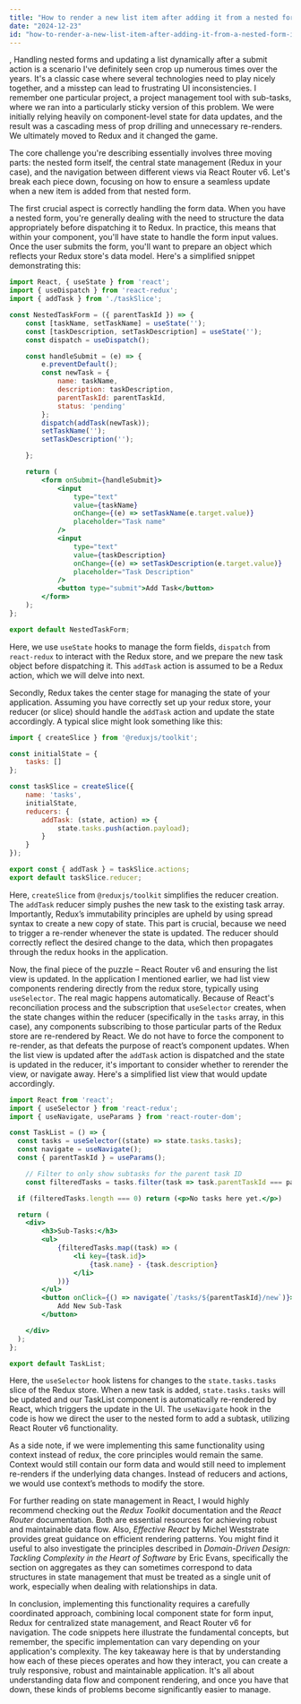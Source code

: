 ```yaml
---
title: "How to render a new list item after adding it from a nested form in a React application using hooks, Redux, and React Router v6?"
date: "2024-12-23"
id: "how-to-render-a-new-list-item-after-adding-it-from-a-nested-form-in-a-react-application-using-hooks-redux-and-react-router-v6"
---
```


,  Handling nested forms and updating a list dynamically after a submit action is a scenario I've definitely seen crop up numerous times over the years. It's a classic case where several technologies need to play nicely together, and a misstep can lead to frustrating UI inconsistencies. I remember one particular project, a project management tool with sub-tasks, where we ran into a particularly sticky version of this problem. We were initially relying heavily on component-level state for data updates, and the result was a cascading mess of prop drilling and unnecessary re-renders. We ultimately moved to Redux and it changed the game.

The core challenge you're describing essentially involves three moving parts: the nested form itself, the central state management (Redux in your case), and the navigation between different views via React Router v6. Let's break each piece down, focusing on how to ensure a seamless update when a new item is added from that nested form.

The first crucial aspect is correctly handling the form data. When you have a nested form, you're generally dealing with the need to structure the data appropriately before dispatching it to Redux. In practice, this means that within your component, you'll have state to handle the form input values. Once the user submits the form, you'll want to prepare an object which reflects your Redux store's data model. Here's a simplified snippet demonstrating this:

```jsx
import React, { useState } from 'react';
import { useDispatch } from 'react-redux';
import { addTask } from './taskSlice';

const NestedTaskForm = ({ parentTaskId }) => {
    const [taskName, setTaskName] = useState('');
    const [taskDescription, setTaskDescription] = useState('');
    const dispatch = useDispatch();

    const handleSubmit = (e) => {
        e.preventDefault();
        const newTask = {
            name: taskName,
            description: taskDescription,
            parentTaskId: parentTaskId,
            status: 'pending'
        };
        dispatch(addTask(newTask));
        setTaskName('');
        setTaskDescription('');

    };

    return (
        <form onSubmit={handleSubmit}>
            <input
                type="text"
                value={taskName}
                onChange={(e) => setTaskName(e.target.value)}
                placeholder="Task name"
            />
            <input
                type="text"
                value={taskDescription}
                onChange={(e) => setTaskDescription(e.target.value)}
                placeholder="Task Description"
            />
            <button type="submit">Add Task</button>
        </form>
    );
};

export default NestedTaskForm;

```

Here, we use `useState` hooks to manage the form fields, `dispatch` from `react-redux` to interact with the Redux store, and we prepare the new task object before dispatching it. This `addTask` action is assumed to be a Redux action, which we will delve into next.

Secondly, Redux takes the center stage for managing the state of your application. Assuming you have correctly set up your redux store, your reducer (or slice) should handle the `addTask` action and update the state accordingly. A typical slice might look something like this:

```javascript
import { createSlice } from '@reduxjs/toolkit';

const initialState = {
    tasks: []
};

const taskSlice = createSlice({
    name: 'tasks',
    initialState,
    reducers: {
        addTask: (state, action) => {
            state.tasks.push(action.payload);
        }
    }
});

export const { addTask } = taskSlice.actions;
export default taskSlice.reducer;
```

Here, `createSlice` from `@reduxjs/toolkit` simplifies the reducer creation. The `addTask` reducer simply pushes the new task to the existing task array. Importantly, Redux’s immutability principles are upheld by using spread syntax to create a new copy of state.  This part is crucial, because we need to trigger a re-render whenever the state is updated. The reducer should correctly reflect the desired change to the data, which then propagates through the redux hooks in the application.

Now, the final piece of the puzzle – React Router v6 and ensuring the list view is updated. In the application I mentioned earlier, we had list view components rendering directly from the redux store, typically using `useSelector`. The real magic happens automatically. Because of React's reconciliation process and the subscription that `useSelector` creates, when the state changes within the reducer (specifically in the `tasks` array, in this case), any components subscribing to those particular parts of the Redux store are re-rendered by React. We do not have to force the component to re-render, as that defeats the purpose of react’s component updates. When the list view is updated after the `addTask` action is dispatched and the state is updated in the reducer, it's important to consider whether to rerender the view, or navigate away. Here's a simplified list view that would update accordingly.

```jsx
import React from 'react';
import { useSelector } from 'react-redux';
import { useNavigate, useParams } from 'react-router-dom';

const TaskList = () => {
  const tasks = useSelector((state) => state.tasks.tasks);
  const navigate = useNavigate();
  const { parentTaskId } = useParams();

    // Filter to only show subtasks for the parent task ID
    const filteredTasks = tasks.filter(task => task.parentTaskId === parentTaskId);

  if (filteredTasks.length === 0) return (<p>No tasks here yet.</p>)

  return (
    <div>
        <h3>Sub-Tasks:</h3>
        <ul>
            {filteredTasks.map((task) => (
                <li key={task.id}>
                    {task.name} - {task.description}
                </li>
            ))}
        </ul>
        <button onClick={() => navigate(`/tasks/${parentTaskId}/new`)}>
            Add New Sub-Task
        </button>

    </div>
  );
};

export default TaskList;
```

Here, the `useSelector` hook listens for changes to the `state.tasks.tasks` slice of the Redux store. When a new task is added, `state.tasks.tasks` will be updated and our TaskList component is automatically re-rendered by React, which triggers the update in the UI. The `useNavigate` hook in the code is how we direct the user to the nested form to add a subtask, utilizing React Router v6 functionality.

As a side note, if we were implementing this same functionality using context instead of redux, the core principles would remain the same. Context would still contain our form data and would still need to implement re-renders if the underlying data changes. Instead of reducers and actions, we would use context’s methods to modify the store.

For further reading on state management in React, I would highly recommend checking out the *Redux Toolkit* documentation and the *React Router* documentation. Both are essential resources for achieving robust and maintainable data flow. Also, *Effective React* by Michel Weststrate provides great guidance on efficient rendering patterns. You might find it useful to also investigate the principles described in *Domain-Driven Design: Tackling Complexity in the Heart of Software* by Eric Evans, specifically the section on aggregates as they can sometimes correspond to data structures in state management that must be treated as a single unit of work, especially when dealing with relationships in data.

In conclusion, implementing this functionality requires a carefully coordinated approach, combining local component state for form input, Redux for centralized state management, and React Router v6 for navigation. The code snippets here illustrate the fundamental concepts, but remember, the specific implementation can vary depending on your application's complexity. The key takeaway here is that by understanding how each of these pieces operates and how they interact, you can create a truly responsive, robust and maintainable application. It's all about understanding data flow and component rendering, and once you have that down, these kinds of problems become significantly easier to manage.

